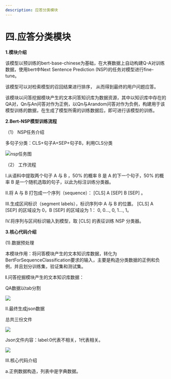```yaml
---
description: 应答分类模块
---
```


# 四.应答分类模块

**1.模块介绍**

该模型以预训练的bert-base-chinese为基础，在大赛数据上自动构建Q-A对训练数据，使用bert中Next Sentence Prediction \(NSP\)的任务对模型进行fine-tune。

该模型可以对检索模型的召回结果进行排序， 从而得到最终的用户问题应答。

该模块以问答挖掘模块产生的文本问答知识库为数据资源，其中以知识库中存在的QA对，Qn与An问答对作为正例，以Qn与Arandom问答对作为负例，构建用于该模型训练的数据，在生成了模型所需的训练数据后，即可进行该模型的训练。

**2.Bert-NSP模型训练流程**

（1）  NSP任务介绍

多句子分类：CLS+句子A+SEP+句子B，利用CLS分类

![nsp&#x4EFB;&#x52A1;&#x56FE;](../.gitbook/assets/image%20%2823%29.png)

（2）
 工作流程

I.从语料中提取两个句子 A 与 B ，50% 的概率 B 是 A 的下一个句子，50% 的概率 B 是一个随机选取的句子，以此为标注训练分类器。

 II.将 A 与 B 打包成一个序列（sequence）： \[CLS\] A \[SEP\] B \[SEP\] 。

 III.生成区间标识（segment labels），标识序列中 A 与 B 的位置。 \[CLS\] A \[SEP\] 的区域设为 0，B \[SEP\] 的区域设为 1： 0, 0..., 0, 1..., 1。 

IV.将序列与区间标识输入到模型，取 \[CLS\] 的表征训练 NSP 分类器。

**3.核心代码介绍**

\(1\).数据预处理

本模块作用：将问答模块产生的文本知识库数据，转化为BertForSequenceClassification要求的输入，主要是构造分类数据的正例和负例，并且划分训练集，验证集和测试集。

**I**.问答挖掘模块产生的文本知识库数据：

QA数据以tab分割

![](../.gitbook/assets/image%20%2828%29.png)

II.最终生成json数据

总共三份文件

![](../.gitbook/assets/image%20%2821%29.png)

Json文件内容：label:0代表不相关，1代表相关。

![](../.gitbook/assets/image%20%2816%29.png)

III.核心代码介绍

a.正例数据构造，列表中是字典数据。

